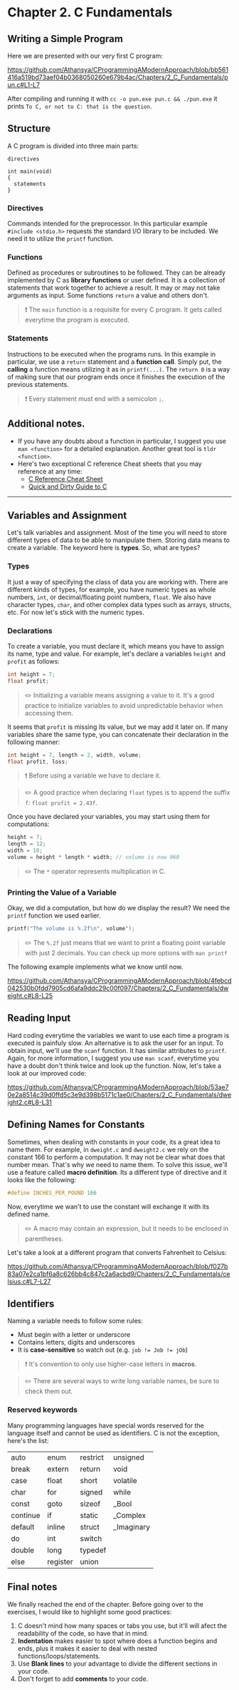 # Chapter 2. C Fundamentals
## Writing a Simple Program
Here we are presented with our very first C program:

https://github.com/Athansya/CProgrammingAModernApproach/blob/bb561416a519bd73aef04b0368050260e679b4ac/Chapters/2_C_Fundamentals/pun.c#L1-L7

After compiling and running it with `cc -o pun.exe pun.c && ./pun.exe` it prints `To C, or not to C: that is the question`.

## Structure
A C program is divided into three main parts:
```
directives

int main(void)
{
  statements
}
```
### Directives
Commands intended for the preprocessor. In this particular example `#include <stdio.h>` requests the standard I/O library to be included. We need it to utilize the `printf` function.

### Functions
Defined as procedures or subroutines to be followed. They can be already implemented by C as **library functions** or user defined. It is a collection of statements that work together to achieve a result. It may or may not take arguments as input. Some functions `return` a value and others don't.

> :exclamation: The `main` function is a requisite for every C program. It gets called everytime the program is executed.

### Statements
Instructions to be executed when the programs runs. In this example in particular, we use a `return` statement and a **function call**. Simply put, the **calling** a function means utilizing it as in `printf(...)`. The `return 0` is a way of making sure that our program ends once it finishes the execution of the previous statements.

> :exclamation: Every statement must end with a semicolon `;`. 

## Additional notes.
- If you have any doubts about a function in particular, I suggest you use `man <function>` for a detailed explanation. Another great tool is `tldr <function>`.
- Here's two exceptional C reference Cheat sheets that you may reference at any time:
  - [C Reference Cheat Sheet](https://cheatography.com/ashlyn-black/cheat-sheets/c-reference/pdf/)
  - [Quick and Dirty Guide to C](https://courses.cs.washington.edu/courses/cse351/16wi/sections/1/Cheatsheet-c.pdf)

---
## Variables and Assignment
Let's talk variables and assignment. Most of the time you will need to store different types of data to be able to manipulate them. Storing data means to create a variable. The keyword here is **types**. So, what are types?

### Types
It just a way of specifying the class of data you are working with. There are different kinds of types, for example, you have numeric types as whole numbers, `int`, or decimal/floating point numbers, `float`. We also have character types, `char`, and other complex data types such as arrays, structs, etc. For now let's stick with the numeric types.

### Declarations
To create a variable, you must declare it, which means you have to assign its name, type and value. For example, let's declare a variables `height` and `profit` as follows:
```c
int height = 7;
float profit;
```
> :pencil2: Initializing a variable means assigning a value to it. It's a good practice to initialize variables to avoid unpredictable behavior when accessing them.

It seems that `profit` is missing its value, but we may add it later on.
If many variables share the same type, you can concatenate their declaration in the following manner:
```c
int height = 7, length = 2, width, volume;
float profit, loss;
```
> :exclamation: Before using a variable we have to declare it.

> :pencil2: A good practice when declaring `float` types is to append the suffix `f`: `float profit = 2.43f`.

Once you have declared your variables, you may start using them for computations:
```c
height = 7;
length = 12;
width = 10;
volume = height * length * width; // volume is now 960
```

> :pencil2: The `*` operator represents multiplication in C.

### Printing the Value of a Variable
Okay, we did a computation, but how do we display the result? We need the `printf` function we used earlier.
```c
printf("The volume is %.2f\n", volume");
```
> :pencil2: The `%.2f` just means that we want to print a floating point variable with just 2 decimals. You can check up more options with `man printf`

The following example implements what we know until now.

https://github.com/Athansya/CProgrammingAModernApproach/blob/4febcd042530b0fdd7905cd6afa9ddc29c00f097/Chapters/2_C_Fundamentals/dweight.c#L8-L25

## Reading Input
Hard coding everytime the variables we want to use each time a program is executed is painfuly slow. An alternative is to ask the user for an input. To obtain input, we'll use the `scanf` function. It has similar attributes to `printf`. Again, for more information, I suggest you use `man scanf`, everytime you have a doubt don't think twice and look up the function. Now, let's take a look at our improved code:

https://github.com/Athansya/CProgrammingAModernApproach/blob/53ae70e2a8514c39d0ffd5c3e9d398b5171c1ae0/Chapters/2_C_Fundamentals/dweight2.c#L8-L31

## Defining Names for Constants
Sometimes, when dealing with constants in your code, its a great idea to name them. For example, in `dweight.c` and `dweight2.c` we rely on the constant 166 to perform a computation. It may not be clear what does that number mean. That's why we need to name them. To solve this issue, we'll use a feature called **macro definition**. Its a different type of directive and it looks like the following:
```c
#define INCHES_PER_POUND 166
```
Now, everytime we wan't to use the constant will exchange it with its defined name.

> :pencil2: A macro may contain an expression, but it needs to be enclosed in parentheses.

Let's take a look at a different program that converts Fahrenheit to Celsius:

https://github.com/Athansya/CProgrammingAModernApproach/blob/f027b83a07e2ca1bf6a8c626bb4c847c2a6acbd9/Chapters/2_C_Fundamentals/celsius.c#L7-L27

## Identifiers
Naming a variable needs to follow some rules:
- Must begin with a letter or underscore
- Contains letters, digits and underscores
- It is **case-sensitive** so watch out (e.g. `job != Job != jOb`)

> :exclamation: It's convention to only use higher-case letters in **macros**.

> :pencil2: There are several ways to write long variable names, be sure to check them out.

### Reserved keywords
Many programming languages have special words reserved for the language itself and cannot be used as identifiers. C is not the exception, here's the list:

|          |          |          |             |
|----------|----------|----------|-------------|
| auto     | enum     | restrict | unsigned    |
| break    | extern   | return   | void        |
| case     | float    | short    | volatile    |
| char     | for      | signed   | while       |
| const    | goto     | sizeof   | \_Bool      |
| continue | if       | static   | \_Complex   |
| default  | inline   | struct   | \_Imaginary |
| do       | int      | switch   |             |
| double   | long     | typedef  |             |
| else     | register | union    |             |

## Final notes
We finally reached the end of the chapter. Before going over to the exercises, I would like to highlight some good practices:
1. C doesn't mind how many spaces or tabs you use, but it'll will afect the readability of the code, so have that in mind.
2. **Indentation** makes easier to spot where does a function begins and ends, plus it makes it easier to deal with nested functions/loops/statements.
3. Use **Blank lines** to your advantage to divide the different sections in your code.
4. Don't forget to add **comments** to your code.
